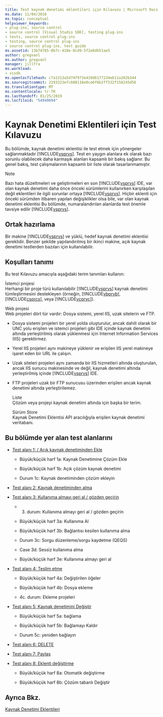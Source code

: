 ```yaml
---
title: Test kaynak denetimi eklentileri için Kılavuzu | Microsoft Docs
ms.date: 11/04/2016
ms.topic: conceptual
helpviewer_keywords:
- plug-ins, source control
- source control [Visual Studio SDK], testing plug-ins
- tests, source control plug-ins
- testing, source control plug-ins
- source control plug-ins, test guide
ms.assetid: 13b74765-0b7c-418e-8cd9-5f2e8db51ae5
author: gregvanl
ms.author: gregvanl
manager: jillfra
ms.workload:
- vssdk
ms.openlocfilehash: c7a1313a5d74f973e439d6177234eb11a202b344
ms.sourcegitcommit: 2193323efc608118e0ce6f6b2ff532f158245d56
ms.translationtype: MT
ms.contentlocale: tr-TR
ms.lasthandoff: 01/25/2019
ms.locfileid: "54949694"
---
```

# <a name="test-guide-for-source-control-plug-ins"></a>Kaynak Denetimi Eklentileri için Test Kılavuzu
Bu bölümde, kaynak denetimi eklentisi ile test etmek için yönergeler sağlanmaktadır [!INCLUDE[vsprvs](../../code-quality/includes/vsprvs_md.md)]. Test en yaygın alanlara ek olarak bazı sorunlu olabilecek daha karmaşık alanları kapsamlı bir bakış sağlanır. Bu genel bakış, test çalışmalarının kapsamlı bir liste olarak tasarlanmamıştır.  
  
> [!NOTE]
>  Bazı hata düzeltmeleri ve geliştirmeleri en son [!INCLUDE[vsprvs](../../code-quality/includes/vsprvs_md.md)] IDE, var olan kaynak denetimi daha önce önceki sürümlerini kullanırken karşılaşılan değil eklentileri ile ilgili sorunlar ortaya [!INCLUDE[vsprvs](../../code-quality/includes/vsprvs_md.md)]. Hiçbir eklenti için önceki sürümden itibaren yapılan değişiklikler olsa bile, var olan kaynak denetimi eklentisi Bu bölümde, numaralandırılan alanlarda test önemle tavsiye edilir [!INCLUDE[vsprvs](../../code-quality/includes/vsprvs_md.md)].  
  
## <a name="common-preparation"></a>Ortak hazırlama  
 Bir makine [!INCLUDE[vsprvs](../../code-quality/includes/vsprvs_md.md)] ve yüklü, hedef kaynak denetimi eklentisi gereklidir. Benzer şekilde yapılandırılmış bir ikinci makine, açık kaynak denetimi testlerden bazıları için kullanılabilir.  
  
## <a name="definition-of-terms"></a>Koşulları tanımı  
 Bu test Kılavuzu amacıyla aşağıdaki terim tanımları kullanın:  
  
 İstemci projesi  
 Herhangi bir proje türü kullanılabilir [!INCLUDE[vsprvs](../../code-quality/includes/vsprvs_md.md)] kaynak denetimi tümleştirmesini destekleyen (örneğin, [!INCLUDE[vbprvb](../../code-quality/includes/vbprvb_md.md)], [!INCLUDE[csprcs](../../data-tools/includes/csprcs_md.md)], veya [!INCLUDE[vcprvc](../../code-quality/includes/vcprvc_md.md)]).  
  
 Web projesi  
 Web projeleri dört tür vardır: Dosya sistemi, yerel IIS, uzak sitelerin ve FTP.  
  
- Dosya sistemi projeleri bir yerel yolda oluşturulur, ancak dahili olarak bir UNC yolu erişilen ve istemci projeleri gibi IDE içinde kaynak denetimi altında yerleştirilmiş olarak yüklenmesi için Internet Information Services (IIS) gerektirmez.  
  
- Yerel IIS projeleri aynı makineye yüklenir ve erişilen IIS yerel makineye işaret eden bir URL ile çalışın.  
  
- Uzak siteleri projeleri aynı zamanda bir IIS hizmetleri altında oluşturulan, ancak IIS sunucu makinesinde ve değil, kaynak denetimi altında yerleştirilmiş içinde [!INCLUDE[vsprvs](../../code-quality/includes/vsprvs_md.md)] IDE.  
  
- FTP projeleri uzak bir FTP sunucusu üzerinden erişilen ancak kaynak denetimi altında yerleştirilemez.  
  
  Liste  
  Çözüm veya projeyi kaynak denetimi altında için başka bir terim.  
  
  Sürüm Store  
  Kaynak Denetimi Eklentisi API aracılığıyla erişilen kaynak denetimi veritabanı.  
  
## <a name="test-areas-covered-in-this-section"></a>Bu bölümde yer alan test alanlarını  
  
-   [Test alanı 1: / Açık kaynak denetiminden Ekle](../../extensibility/internals/test-area-1-add-to-open-from-source-control.md)  
  
    -   Büyük/küçük harf 1a: Kaynak Denetimine Çözüm Ekle  
  
    -   Büyük/küçük harf 1b: Açık çözüm kaynak denetimi  
  
    -   Durum 1c: Kaynak denetiminden çözüm ekleyin  
  
-   [Test alanı 2: Kaynak denetiminden alma](../../extensibility/internals/test-area-2-get-from-source-control.md)  
  
-   [Test alanı 3: Kullanıma almayı geri al / gözden geçirin](../../extensibility/internals/test-area-3-check-out-undo-checkout.md)  
  
    -   3. durum: Kullanıma almayı geri al / gözden geçirin  
  
    -   Büyük/küçük harf 3a: Kullanıma Al  
  
    -   Büyük/küçük harf 3b: Bağlantısı kesilen kullanıma alma  
  
    -   Durum 3c: Sorgu düzenleme/sorgu kaydetme (QEQS)  
  
    -   Case 3d: Sessiz kullanıma alma  
  
    -   Büyük/küçük harf 3e: Kullanıma almayı geri al  
  
-   [Test alanı 4: Teslim etme](../../extensibility/internals/test-area-4-check-in.md)  
  
    -   Büyük/küçük harf 4a: Değiştirilen öğeler  
  
    -   Büyük/küçük harf 4b: Dosya ekleme  
  
    -   4c. durum: Ekleme projeleri  
  
-   [Test alanı 5: Kaynak denetimini Değiştir](../../extensibility/internals/test-area-5-change-source-control.md)  
  
    -   Büyük/küçük harf 5a: bağlama  
  
    -   Büyük/küçük harf 5b: Bağlamayı Kaldır  
  
    -   Durum 5c: yeniden bağlayın  
  
-   [Test alanı 6: DELETE](../../extensibility/internals/test-area-6-delete.md)  
  
-   [Test alanı 7: Paylaş](../../extensibility/internals/test-area-7-share.md)  
  
-   [Test alanı 8: Eklenti değiştirme](../../extensibility/internals/test-area-8-plug-in-switching.md)  
  
    -   Büyük/küçük harf 8a: Otomatik değiştirme  
  
    -   Büyük/küçük harf 8b: Çözüm tabanlı Değiştir  
  
## <a name="see-also"></a>Ayrıca Bkz.  
 [Kaynak Denetimi Eklentileri](../../extensibility/source-control-plug-ins.md)